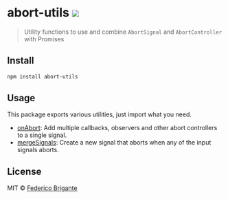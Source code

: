 # abort-utils [![][badge-gzip]][link-bundlephobia]

[badge-gzip]: https://img.shields.io/bundlephobia/minzip/abort-utils.svg?label=gzipped
[link-bundlephobia]: https://bundlephobia.com/result?p=abort-utils

> Utility functions to use and combine `AbortSignal` and `AbortController` with Promises

## Install

```sh
npm install abort-utils
```

## Usage

This package exports various utilities, just import what you need.

- [onAbort](./source/on-abort.md): Add multiple callbacks, observers and other abort controllers to a single signal.
- [mergeSignals](./source/merge-signals.md): Create a new signal that aborts when any of the input signals aborts.

## License

MIT © [Federico Brigante](https://fregante.com)
